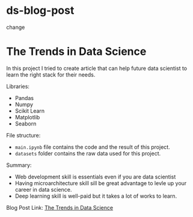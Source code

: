 # ds-blog-post
change

# The Trends in Data Science

In this project I tried to create article that can help future data scientist to learn the right stack for their needs.

Libraries:
- Pandas
- Numpy
- Scikit Learn
- Matplotlib
- Seaborn

File structure:
- `main.ipynb` file contains the code and the result of this project.
- `datasets` folder contains the raw data used for this project.

Summary:
- Web development skill is essentials even if you are data scientist
- Having microarchitecture skill sill be great advantage to levle up your career in data science.
- Deep learning skill is well-paid but it takes a lot of works to learn.

Blog Post Link:
[The Trends in Data Science](https://fahmiduldul.medium.com/the-trends-in-data-science-db48078d71bd)